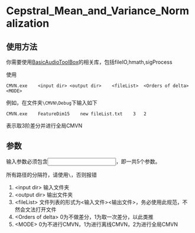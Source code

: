 # Cepstral_Mean_and_Variance_Normalization

## 使用方法
你需要使用[BasicAudioToolBox](https://github.com/hangtingchen/BasicAudioToolBox)的相关库，包括fileIO,hmath,sigProcess

使用
```Shell
CMVN.exe	<input dir>	<output dir>	<fileList>	<Orders of delta>	<MODE>
```
例如，在文件夹`\CMVN\Debug`下输入如下
```Shell
CMVN.exe	FeatureDim15	new	fileList.txt	3	2
```
表示取3阶差分并进行全局CMVN

## 参数


输入参数必须包含<input dir><output dir><fileList><Orders of delta><MODE>，即一共5个参数。

所有路径的分隔符，请使用`\`，否则报错

1. \<input dir\>
输入文件夹
2. \<output dir\>
输出文件夹
3. \<fileList\>
文件列表的形式为<输入文件><TAB><输出文件><ENTER>，务必使用此规范，不然会文法打开文件
4. \<Orders of delta\>
0为不做差分，1为取一次差分，以此类推 
5. \<MODE\>
0为不进行CMVN，1为进行离线CMVN，2为进行全局CMVN
